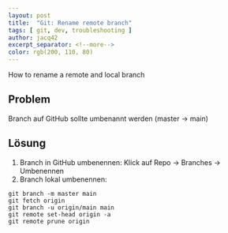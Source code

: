 ```yaml
---
layout: post
title:  "Git: Rename remote branch"
tags: [ git, dev, troubleshooting ]
author: jacq42
excerpt_separator: <!--more-->
color: rgb(200, 110, 80)
---
```


How to rename a remote and local branch

<!--more-->

## Problem

Branch auf GitHub sollte umbenannt werden (master -> main)

## Lösung

1. Branch in GitHub umbenennen: Klick auf Repo -> Branches -> Umbenennen
2. Branch lokal umbenennen:
```
git branch -m master main
git fetch origin
git branch -u origin/main main
git remote set-head origin -a
git remote prune origin
```


